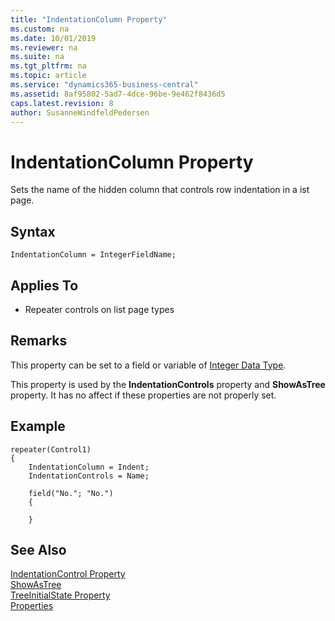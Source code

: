 ```yaml
---
title: "IndentationColumn Property"
ms.custom: na
ms.date: 10/01/2019
ms.reviewer: na
ms.suite: na
ms.tgt_pltfrm: na
ms.topic: article
ms.service: "dynamics365-business-central"
ms.assetid: 8af95802-5ad7-4dce-96be-9e462f8436d5
caps.latest.revision: 8
author: SusanneWindfeldPedersen
---
```

# IndentationColumn Property

Sets the name of the hidden column that controls row indentation in a ist page. 

## Syntax
```
IndentationColumn = IntegerFieldName;
```
  
## Applies To  
  
- Repeater controls on list page types
  
## Remarks

This property can be set to a field or variable of [Integer Data Type](../datatypes/devenv-integer-data-type.md). 

This property is used by the **IndentationControls** property and **ShowAsTree** property. It has no affect if these properties are not properly set.


## Example

```
repeater(Control1)
{
    IndentationColumn = Indent;
    IndentationControls = Name;
    
    field("No."; "No.")
    {
       
    }

```
  
## See Also

[IndentationControl Property](devenv-indentationcontrol-property.md)  
[ShowAsTree](devenv-showastree-property.md)  
[TreeInitialState Property](devenv-treeinitialstate-property.md)  
[Properties](devenv-properties.md)  